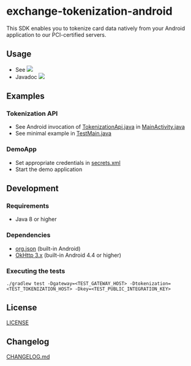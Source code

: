 # exchange-tokenization-android

This SDK enables you to tokenize card data natively from your Android application to our PCI-certified servers.

## Usage

- See [![](https://jitpack.io/v/allsecure-pay/exchange-tokenization-android.svg)](https://jitpack.io/#allsecure-pay/exchange-tokenization-android)
- Javadoc [![](https://javadoc.jitpack.io/v/allsecure-pay/exchange-tokenization-android.svg)](https://javadoc.jitpack.io/#allsecure-pay/exchange-tokenization-android)



## Examples

### Tokenization API
- See Android invocation of [TokenizationApi.java](exchange-tokenization-api/src/main/java/com/exchange/api/tokenization/TokenizationApi.java) in [MainActivity.java](exchange-tokenization-demoapp/src/main/java/com/exchange/tokenizationdemo/MainActivity.java)
- See minimal example in [TestMain.java](exchange-tokenization-api/src/test/java/com/exchange/api/tokenization/TestMain.java)


### DemoApp
- Set appropriate credentials in [secrets.xml](exchange-tokenization-demoapp/src/main/res/values/secrets.xml)
- Start the demo application

## Development

### Requirements
- Java 8 or higher

### Dependencies
- [org.json](https://github.com/stleary/JSON-java) (built-in Android)
- [OkHttp 3.x](http://square.github.io/okhttp/) (built-in Android 4.4 or higher)

### Executing the tests
```
./gradlew test -Dgateway=<TEST_GATEWAY_HOST> -Dtokenization=<TEST_TOKENIZATION_HOST> -Dkey=<TEST_PUBLIC_INTEGRATION_KEY>
```

## License

[LICENSE](LICENSE)

## Changelog

[CHANGELOG.md](CHANGELOG.md)
